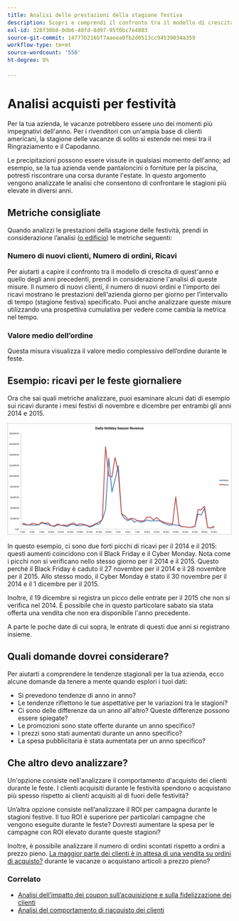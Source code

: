```yaml
---
title: Analisi delle prestazioni della stagione festiva
description: Scopri e comprendi il confronto tra il modello di crescita di quest’anno e quello degli anni precedenti.
exl-id: 328f30b8-0db6-48fd-8d97-95f0bc7e4803
source-git-commit: 14777b216bf7aaeea0fb2d0513cc94539034a359
workflow-type: tm+mt
source-wordcount: '550'
ht-degree: 0%

---
```


# Analisi acquisti per festività

Per la tua azienda, le vacanze potrebbero essere uno dei momenti più impegnativi dell&#39;anno. Per i rivenditori con un&#39;ampia base di clienti americani, la stagione delle vacanze di solito si estende nei mesi tra il Ringraziamento e il Capodanno.

Le precipitazioni possono essere vissute in qualsiasi momento dell&#39;anno; ad esempio, se la tua azienda vende pantaloncini o forniture per la piscina, potresti riscontrare una corsa durante l&#39;estate. In questo argomento vengono analizzate le analisi che consentono di confrontare le stagioni più elevate in diversi anni.

## Metriche consigliate

Quando analizzi le prestazioni della stagione delle festività, prendi in considerazione l’analisi ([o edificio](../../data-user/reports/ess-manage-data-metrics.md)) le metriche seguenti:

### Numero di nuovi clienti, Numero di ordini, Ricavi

Per aiutarti a capire il confronto tra il modello di crescita di quest&#39;anno e quello degli anni precedenti, prendi in considerazione l&#39;analisi di queste misure. Il numero di nuovi clienti, il numero di nuovi ordini e l&#39;importo dei ricavi mostrano le prestazioni dell&#39;azienda giorno per giorno per l&#39;intervallo di tempo (stagione festiva) specificato. Puoi anche analizzare queste misure utilizzando una prospettiva cumulativa per vedere come cambia la metrica nel tempo.

### Valore medio dell’ordine

Questa misura visualizza il valore medio complessivo dell’ordine durante le feste.

## Esempio: ricavi per le feste giornaliere

Ora che sai quali metriche analizzare, puoi esaminare alcuni dati di esempio sui ricavi durante i mesi festivi di novembre e dicembre per entrambi gli anni 2014 e 2015.

![Ricavi festivi giornalieri per il 2014 e il 2015](../../assets/Analyzing_holiday_season.png)

In questo esempio, ci sono due forti picchi di ricavi per il 2014 e il 2015: questi aumenti coincidono con il Black Friday e il Cyber Monday. Nota come i picchi non si verificano nello stesso giorno per il 2014 e il 2015. Questo perché il Black Friday è caduto il 27 novembre per il 2014 e il 28 novembre per il 2015. Allo stesso modo, il Cyber Monday è stato il 30 novembre per il 2014 e il 1 dicembre per il 2015.

Inoltre, il 19 dicembre si registra un picco delle entrate per il 2015 che non si verifica nel 2014. È possibile che in questo particolare sabato sia stata offerta una vendita che non era disponibile l&#39;anno precedente.

A parte le poche date di cui sopra, le entrate di questi due anni si registrano insieme.

## Quali domande dovrei considerare?

Per aiutarti a comprendere le tendenze stagionali per la tua azienda, ecco alcune domande da tenere a mente quando esplori i tuoi dati:

* Si prevedono tendenze di anno in anno?
* Le tendenze riflettono le tue aspettative per le variazioni tra le stagioni?
* Ci sono delle differenze da un anno all&#39;altro? Queste differenze possono essere spiegate?
* Le promozioni sono state offerte durante un anno specifico?
* I prezzi sono stati aumentati durante un anno specifico?
* La spesa pubblicitaria è stata aumentata per un anno specifico?

## Che altro devo analizzare?

Un&#39;opzione consiste nell&#39;analizzare il comportamento d&#39;acquisto dei clienti durante le feste. I clienti acquisiti durante le festività spendono o acquistano più spesso rispetto ai clienti acquisiti al di fuori delle festività?

Un’altra opzione consiste nell’analizzare il ROI per campagna durante le stagioni festive. Il tuo ROI è superiore per particolari campagne che vengono eseguite durante le feste? Dovresti aumentare la spesa per le campagne con ROI elevato durante queste stagioni?

Inoltre, è possibile analizzare il numero di ordini scontati rispetto a ordini a prezzo pieno. [La maggior parte dei clienti è in attesa di una vendita su ordini di acquisto?](../analysis/coupon-usage.md) durante le vacanze o acquistano articoli a prezzo pieno?

### Correlato

* [Analisi dell’impatto dei coupon sull’acquisizione e sulla fidelizzazione dei clienti](../analysis/coupon-impact.md)
* [Analisi del comportamento di riacquisto dei clienti](../analysis/repurchase-behavior.md)
